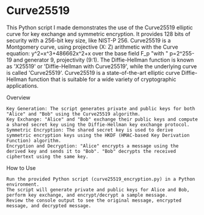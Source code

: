 # Curve25519

This Python script I made demonstrates the use of the Curve25519 elliptic curve for key exchange and symmetric encryption. It provides 128 bits of security with a 256-bit key size, like NIST-P 256. Curve25519 is a Montgomery curve, using projective (X: Z) arithmetic with the Curve equation: y^2=x^3+486662x^2+x over the base field F_p  "with " p=2^255-19 and generator 9, projectivity (9:1). The Diffie-Hellman function is known as 'X25519' or 'Diffie-Hellman with Curve25519', while the underlying curve is called 'Curve25519'. Curve25519 is a state-of-the-art elliptic curve Diffie-Hellman function that is suitable for a wide variety of cryptographic applications. 

Overview

    Key Generation: The script generates private and public keys for both "Alice" and "Bob" using the Curve25519 algorithm.
    Key Exchange: "Alice" and "Bob" exchange their public keys and compute a shared secret key using the Diffie-Hellman key exchange protocol.
    Symmetric Encryption: The shared secret key is used to derive symmetric encryption keys using the HKDF (HMAC-based Key Derivation Function) algorithm.
    Encryption and Decryption: "Alice" encrypts a message using the derived key and sends it to "Bob". "Bob" decrypts the received ciphertext using the same key.

How to Use

    Run the provided Python script (curve25519_encryption.py) in a Python environment.
    The script will generate private and public keys for Alice and Bob, perform key exchange, and encrypt/decrypt a sample message.
    Review the console output to see the original message, encrypted message, and decrypted message.

